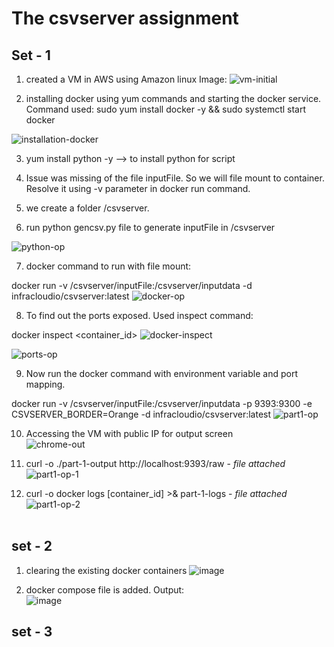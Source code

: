 # The csvserver assignment

## Set - 1
1. created a VM in AWS using Amazon linux Image:
![vm-initial](https://github.com/user-attachments/assets/eab8f272-6649-4b20-8992-3d27a5ffb4c2)

2. installing docker using yum commands and starting the docker service. <br>
Command used: sudo yum install docker -y && sudo systemctl start docker 

![installation-docker](https://github.com/user-attachments/assets/9b19d9a8-5552-4ebd-8308-e1ee5f23130a)

3. yum install python -y --> to install python for script 

4. Issue was missing of the file inputFile. So we will file mount to container.<br>
Resolve it using -v parameter in docker run command.

5. we create a folder /csvserver.

6. run python gencsv.py file to generate inputFile in /csvserver

![python-op](https://github.com/user-attachments/assets/992839d3-fb3a-48d0-9824-f320872fdcdd)


7. docker command to run with file mount:
   <br>

docker run -v /csvserver/inputFile:/csvserver/inputdata -d infracloudio/csvserver:latest
![docker-op](https://github.com/user-attachments/assets/9f0a3d06-e36a-4b22-a81c-b09db945cc78)


8. To find out the ports exposed. Used inspect command: <br>

docker inspect <container_id>
![docker-inspect](https://github.com/user-attachments/assets/d3eae4c7-9fc9-4c35-afa9-09eb89026e04)

![ports-op](https://github.com/user-attachments/assets/6bacfdc4-a8be-46e2-b488-02cf665fa513)


9. Now run the docker command with environment variable and port mapping. <br>

docker run -v /csvserver/inputFile:/csvserver/inputdata -p 9393:9300 -e CSVSERVER_BORDER=Orange -d infracloudio/csvserver:latest
![part1-op](https://github.com/user-attachments/assets/c8d60f59-ddad-418d-a00d-364ae97efcb5)


10. Accessing the VM with public IP for output screen <br>
![chrome-out](https://github.com/user-attachments/assets/a1113eb5-de34-4ad7-ac13-6e70f32b859a)


11. curl -o ./part-1-output http://localhost:9393/raw - *file attached* <br>
![part1-op-1](https://github.com/user-attachments/assets/ed56d121-71aa-4237-803a-073ca4a8ca80)


12. curl -o docker logs [container_id] >& part-1-logs - *file attached* <br>
![part1-op-2](https://github.com/user-attachments/assets/bd086e05-2f5e-496d-a584-2120110c4142)
<br><br>
## set - 2

1. clearing the existing docker containers
![image](https://github.com/user-attachments/assets/0c8d1a9b-94f1-409c-90d5-21452f58a3a2)

2. docker compose file is added. Output: <br>
![image](https://github.com/user-attachments/assets/3e126691-4095-4cb6-be4a-168f436a14de)

## set - 3





